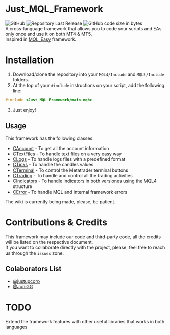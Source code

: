# Just_MQL_Framework
![GitHub](https://img.shields.io/github/license/justupcorp/Just_MQL_Framework?color=blue)
![Repository Last Release](https://img.shields.io/github/v/release/justupcorp/Just_MQL_Framework?color=light_green)
![GitHub code size in bytes](https://img.shields.io/github/languages/code-size/justupcorp/Just_MQL_Framework?label=download%20size)
<br>
A cross-language framework that allows you to code your scripts and EAs only once and use it on both MT4 &amp; MT5. <br>
Inspired in [MQL_Easy](https://github.com/Denn1Ro/MQL_Easy) framework.

# Installation
1. Download/clone the repository into your `MQL4/Include` and `MQL5/Include` folders.
2. At the top of your `#include` instructions on your script, add the following line:
```cpp
#include <Just_MQL_Framework/main.mqh>
```
3. Just enjoy!

## Usage
This framework has the following classes:
- [CAccount](https://github.com/justupcorp/Just_MQL_Framework/wiki/CAccount) - To get all the account information
- [CTextFiles](https://github.com/justupcorp/Just_MQL_Framework/wiki/CTextFile) - To handle text files on a very easy way
- [CLogs](https://github.com/justupcorp/Just_MQL_Framework/wiki/CLogs) - To handle logs files with a predefined format
- [CTicks](https://github.com/justupcorp/Just_MQL_Framework/wiki/CTicks) - To handle the candles values
- [CTerminal](https://github.com/justupcorp/Just_MQL_Framework/wiki/CTerminal) - To control the Metatrader terminal buttons
- [CTrading](https://github.com/justupcorp/Just_MQL_Framework/wiki/CTrading) - To handle and control all the trading activities
- [CIndicators](https://github.com/justupcorp/Just_MQL_Framework/wiki/CIndicators) - To handle indicators in both versiones using the MQL4 structure
- [CError](https://github.com/justupcorp/Just_MQL_Framework/wiki/CError) - To handle MQL and internal framework errors

The wiki is currently being made, please, be patient.

# Contributions & Credits
This framework may include our code and third-party code, all the credits will be listed on the respective document. <br>
If you want to collaborate directly with the project, please, feel free to reach us through the `issues` zone.

## Colaborators List
- [@justupcorp](https://www.github.com/justupcorp)
- [@JoniGG](https://github.com/JoniGG)

# TODO
Extend the framework features with other useful libraries that works in both languages
